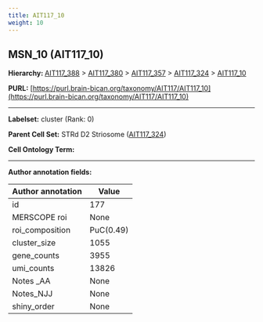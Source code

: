 ```yaml
---
title: AIT117_10
weight: 10
---
```

## MSN_10 (AIT117_10)
<b>Hierarchy: </b>
[AIT117_388](../AIT117_388) >
[AIT117_380](../AIT117_380) >
[AIT117_357](../AIT117_357) >
[AIT117_324](../AIT117_324) >
[AIT117_10](../AIT117_10)

**PURL:** [https://purl.brain-bican.org/taxonomy/AIT117/AIT117_10](https://purl.brain-bican.org/taxonomy/AIT117/AIT117_10)

---


**Labelset:** cluster (Rank: 0)

**Parent Cell Set:** STRd D2 Striosome ([AIT117_324](../AIT117_324))



**Cell Ontology Term:** 

[MARKER GENES.]: #


---

[TRANSFERRED ANNOTATIONS.]: #


[AUTHOR ANNOTATION FIELDS.]: #


**Author annotation fields:**

| Author annotation | Value |
|-------------------|-------|
|id|177|
|MERSCOPE roi|None|
|roi_composition|PuC(0.49) | PuR(0.38)|
|cluster_size|1055|
|gene_counts|3955|
|umi_counts|13826|
|Notes _AA|None|
|Notes_NJJ|None|
|shiny_order|None|
